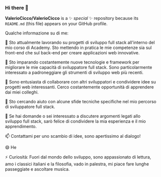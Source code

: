 ### Hi there 👋


**ValerioCicco/ValerioCicco** is a ✨ _special_ ✨ repository because its `README.md` (this file) appears on your GitHub profile.

Qualche informazione su di me:

🔭 Sto attualmente lavorando su progetti di sviluppo full stack all'interno del mio corso di Academy. Sto mettendo in pratica le mie competenze sia sul front-end che sul back-end per creare applicazioni web innovative.

🌱 Sto imparando costantemente nuove tecnologie e framework per migliorare le mie capacità di sviluppatore full stack. Sono particolarmente interessato a padroneggiare gli strumenti di sviluppo web più recenti.

👯 Sono entusiasta di collaborare con altri sviluppatori e condividere idee su progetti web interessanti. Cerco costantemente opportunità di apprendere dai miei colleghi.

🤔 Sto cercando aiuto con alcune sfide tecniche specifiche nel mio percorso di sviluppatore full stack.

💬 Se hai domande o sei interessato a discutere argomenti legati allo sviluppo full stack, sarò felice di condividere la mia esperienza e il mio apprendimento.

📫 Contattami per uno scambio di idee, sono apertissimo al dialogo!

😄 He

⚡ Curiosità: Fuori dal mondo dello sviluppo, sono appassionato di lettura, amo i classici italiani e la filosofia, vado in palestra, mi piace fare lunghe passeggiate e ascoltare musica.

